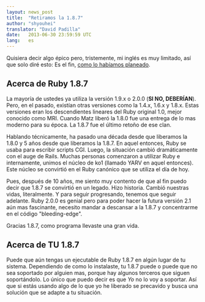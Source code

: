 ```yaml
---
layout: news_post
title:  "Retiramos la 1.8.7"
author: "shyouhei"
translator: "David Padilla"
date:   2013-06-30 23:59:59 UTC
lang:   es
---
```


Quisiera decir algo épico pero, tristemente, mi inglés es muy limitado,
así que solo diré esto: Es el fin, [como lo habíamos planeado][1].

[1]: http://www.ruby-lang.org/es/news/2011/10/06/plans-for-1-8-7/

## Acerca de Ruby 1.8.7

La mayoría de ustedes ya utiliza la versión 1.9.x o 2.0.0
(**SI NO, DEBERÍAN**).
Pero, en el pasado, existían otras versiones como la 1.4.x, 1.6.x y 1.8.x.
Estas versiones eran los descendientes lineares del Ruby original 1.0, mejor
conocido como MRI. Cuando Matz liberó la 1.8.0 fue una entrega de lo mas
moderno para su época.
La 1.8.7 fue el último retoño de ese clan.

Hablando técnicamente, ha pasado una década desde que liberamos la 1.8.0 y
5 años desde que liberamos la 1.8.7. En aquel entonces, Ruby se usaba para
escribir scripts CGI. Luego, la situación cambió dramáticamente con
el auge de Rails.
Muchas personas comenzaron a utilizar Ruby e internamente, unimos
el núcleo de ko1 (llamado YARV en aquel entonces). Este núcleo se convirtió
en el Ruby canónico que se utiliza el día de hoy.

Pues, después de 10 años, me siento muy contento de que al fin puedo decir
que 1.8.7 se convirtió en un legado. Hizo historia. Cambió nuestras vidas,
literalmente.
Y para seguir progresando, tenemos que seguir adelante. Ruby 2.0.0 es genial
pero para poder hacer la futura versión 2.1 aún mas fascinante, necesito
mandar a descansar a la 1.8.7 y concentrarme en el código "bleeding-edge".

Gracias 1.8.7, como programa llevaste una gran vida.

## Acerca de TU 1.8.7

Puede que aún tengas un ejecutable de Ruby 1.8.7 en algún lugar de tu sistema.
Dependiendo de como lo instalaste, tu 1.8.7 puede o puede que no sea soportado
por alguien mas, porque hay algunos terceros que siguen soportándolo.
Lo único que puedo decir es que _Yo_ no lo voy a soportar. Así que si estás
usando algo de lo que yo he liberado se precavido y busca una solución que
se adapte a tu situación.
